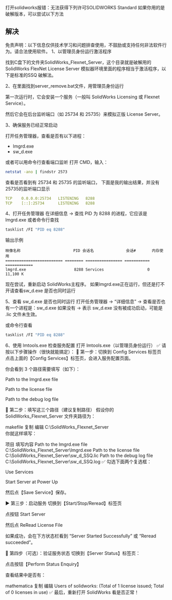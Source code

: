 打开solidworks报错：无法获得下列许可SOLIDWORKS Standard
如果你用的是破解版本，可以尝试以下方法
## 解决
免责声明：以下信息仅供技术学习和问题排查使用，不鼓励或支持任何非法软件行为。请合法使用软件。
1、以管理员身份运行激活程序

找到C盘下的文件夹SolidWorks_Flexnet_Server，这个目录就是破解用的 SolidWorks FlexNet License Server 模拟器环境里面的程序相当于激活程序，以下是标准的SSQ 破解法。

2、在里面找到server_remove.bat文件，用管理员身份运行

第一次运行时，它会安装一个服务（一般叫 SolidWorks Licensing 或 Flexnet Service）。

然后它会在后台监听端口（如 25734 和 25735）来模拟正版 License Server。

3、确保服务已经正常启动

打开任务管理器，查看是否有以下进程：
- lmgrd.exe
- sw_d.exe

或者可以用命令行查看端口监听
打开 CMD，输入：

```bash
netstat -ano | findstr 2573 
```
查看是否看到有 25734 和 25735 的监听端口，
下面是我的输出结果，并没有25735的监听端口显示
```yaml
TCP    0.0.0.0:25734   LISTENING   8288
TCP    [::]:25734      LISTENING   8288
```

4、打开任务管理器
在详细信息 → 查找 PID 为 8288 的进程，它应该是 lmgrd.exe
或者命令行查找
```bash
tasklist /FI "PID eq 8288"
```
输出示例
```
映像名称                       PID 会话名              会话#       内存使用
========================= ======== ================ =========== ============
lmgrd.exe                     8288 Services                   0     11,100 K
```
现在尝试，重新启动 SolidWorks主程序。
如果lmgrd.exe正在运行，但还是打不开请查看sw_d.exe 是否也同时运行

5、查看 sw_d.exe 是否也同时运行
打开任务管理器 → “详细信息” → 查看是否也有一个进程是：sw_d.exe 如果没有 → 表示 sw_d.exe 没有被成功启动，可能是 .lic 文件未生效。

或命令行查看
```bash
tasklist /FI "PID eq 8288"
```

6、使用 lmtools.exe 检查服务配置
打开 lmtools.exe（以管理员身份运行）
✅ 请按以下步骤操作（很快就能搞定）：
🧩 第一步：切换到 Config Services 标签页
点击上面的【Config Services】标签页，会进入服务配置页面。

你会看到 3 个路径需要填写（如下）：

Path to the lmgrd.exe file

Path to the license file

Path to the debug log file

🧰 第二步：填写这三个路径（建议复制路径）
假设你的 SolidWorks_Flexnet_Server 文件夹路径为：

makefile
复制
编辑
C:\SolidWorks_Flexnet_Server\
你就这样填写：

项目	填写内容
Path to the lmgrd.exe file	C:\SolidWorks_Flexnet_Server\lmgrd.exe
Path to the license file	C:\SolidWorks_Flexnet_Server\sw_d_SSQ.lic
Path to the debug log file	C:\SolidWorks_Flexnet_Server\sw_d_SSQ.log
✅ 勾选下面两个复选框：

Use Services

Start Server at Power Up

然后点【Save Service】保存。

▶️ 第三步：启动服务
切换到【Start/Stop/Reread】标签页

点按钮 Start Server

然后点 ReRead License File

如果成功，会在下方状态栏看到 “Server Started Successfully” 或 “Reread succeeded”。

🧪 第四步（可选）：验证服务状态
切换到【Server Status】标签页：

点击按钮【Perform Status Enquiry】

查看结果中是否有：

mathematica
复制
编辑
Users of solidworks:  (Total of 1 license issued; Total of 0 licenses in use)
✅ 最后，重新打开 SolidWorks 看是否正常！










